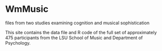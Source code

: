 # WmMusic
files from two studies examining cognition and musical sophistication

This site contains the data file and R code of the full set of approximately 475 participants from the LSU School of Music and Department of Psychology.
